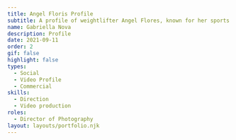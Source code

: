 ```yaml
---
title: Angel Floris Profile
subtitle: A profile of weightlifter Angel Flores, known for her sports advocacy and appearance in Queer Eye Season 6, for THEM Health.  
name: Gabriella Nova
description: Profile
date: 2021-09-11
order: 2
gif: false
highlight: false
types:
  - Social 
  - Video Profile  
  - Commercial 
skills:
  - Direction
  - Video production 
roles:
  - Director of Photography
layout: layouts/portfolio.njk
---
```


